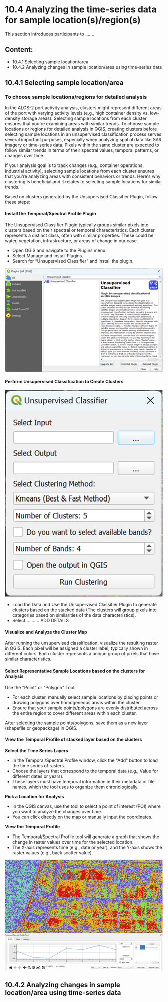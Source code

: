 # 10.4 Analyzing the time-series data for sample location(s)/region(s)
This section introduces participants to .......

## Content:
- 10.4.1 Selecting sample location/area
- 10.4.2 Analyzing changes in sample location/area using time-series data 

## 10.4.1 Selecting sample location/area

### To choose sample locations/regions for detailed analysis

In the ALOS-2 port activity analysis, clusters might represent different areas of the port with varying activity levels (e.g., high container density vs. low-density storage areas). Selecting sample locations from each cluster ensures that you're examining areas with similar trends. To choose sample locations or regions for detailed analysis in QGIS, creating clusters before selecting sample locations in an unsupervised classification process serves several important purposes, especially when analyzing spatial data like SAR imagery or time-series data. Pixels within the same cluster are expected to follow similar trends in terms of their spectral values, temporal patterns, or changes over time. 

If your analysis goal is to track changes (e.g., container operations, industrial activity), selecting sample locations from each cluster ensures that you're analyzing areas with consistent behaviors or trends. Here's why clustering is beneficial and it relates to selecting sample locations for similar trends.

Based on clusters generated by the Unsupervised Classifier Plugin, follow these steps:

#### Install the Temporal/Spectral Profile Plugin
The Unsupervised Classifier Plugin typically groups similar pixels into clusters based on their spectral or temporal characteristics. Each cluster represents a distinct class, often with similar properties. These could be water, vegetation, infrastructure, or areas of change in our case.
- Open QGIS and navigate to the Plugins menu.
- Select Manage and Install Plugins.
- Search for “Unsupervised Classifier” and install the plugin.

![unsup plugin](image-13.png)

#### Perform Unsupervised Classification to Create Clusters

![unsup tool](image-17.png)

- Load the Data and Use the Unsupervised Classifier Plugin to generate clusters based on the stacked data (The clusters will group pixels into categories based on similarities of the data characteristics). 
- Select........... ADD DETAILS

#### Visualize and Analyze the Cluster Map
After running the unsupervised classification, visualize the resulting raster in QGIS. Each pixel will be assigned a cluster label, typically shown in different colors. Each cluster represents a unique group of pixels that have similar characteristics.

#### Select Representative Sample Locations based on the clusters for Analysis

Use the "Point" or "Polygon" Tool:
- For each cluster, manually select sample locations by placing points or drawing polygons over homogeneous areas within the cluster.
- Ensure that your sample points/polygons are evenly distributed across the entire region to cover different areas within each cluster.

After selecting the sample points/polygons, save them as a new layer (shapefile or geopackage) in QGIS.

#### View the Temporal Profile of stacked layer based on the clusters

**Select the Time Series Layers**
- In the Temporal/Spectral Profile window, click the "Add" button to load the time series of rasters.
- Choose the layers that correspond to the temporal data (e.g., Value for different dates or years).
- These layers must have temporal information in their metadata or file names, which the tool uses to organize them chronologically.

**Pick a Location for Analysis**
- In the QGIS canvas, use the tool to select a point of interest (POI) where you want to analyze the changes over time.
- You can click directly on the map or manually input the coordinates.

**View the Temporal Profile**
- The Temporal/Spectral Profile tool will generate a graph that shows the change in raster values over time for the selected location.
- The X-axis represents time (e.g., date or year), and the Y-axis shows the raster values (e.g., back scatter value).

![alt text](image-19.png)

## 10.4.2 Analyzing changes in sample location/area using time-series data 